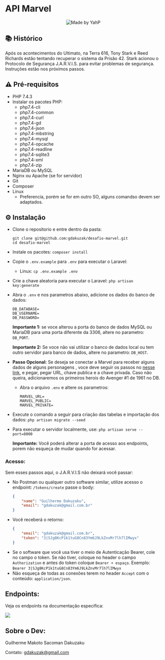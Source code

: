 # API Marvel

<p align="center">
    <img alt="Made by YahP" src="https://img.shields.io/badge/Laravel-8.12-ff2d20?style=for-the-badge&logo=laravel">
</p>

## 📚 Histórico
Após os acontecimentos do Ultimato, na Terra 616, Tony Stark e Reed Richards estão tentando recuperar o sistema da Prisão 42. Stark acionou o Protocolo de Segurança J.A.R.V.I.S. para evitar problemas de segurança. Instruções estão nos próximos passos.

## ⚠️ Pré-requisitos
- PHP 7.4.3
- Instalar os pacotes PHP:
	- php7.4-cli
	- php7.4-common
	- php7.4-curl
	- php7.4-gd
	- php7.4-json
	- php7.4-mbstring
	- php7.4-mysql
	- php7.4-opcache
	- php7.4-readline
	- php7.4-sqlite3
	- php7.4-xml
	- php7.4-zip
- MariaDB ou MySQL
- Nginx ou Apache (se for servidor)
- Git
- Composer
- Linux
	- Preferencia, porém se for em outro SO,  alguns comandso devem ser adaptados. 

## ⚙️ Instalação
- Clone o repositorio e entre dentro da pasta:
  ```
  git clone git@github.com:gdakuzak/desafio-marvel.git
  cd desafio-marvel
  ```
 - Instale os pacotes: ```composer install ```
- Copie o ```.env.example``` para ```.env``` para executar o Laravel: 
	- Linux: ```cp .env.example .env```
- Crie a chave  aleatoria para executar o Laravel: ```php artisan key:generate```
- Abra o ```.env``` e nos parametros abaixo, adicione os dados do banco de dados:
  ```
  DB_DATABASE=
  DB_USERNAME=
  DB_PASSWORD=
  ```
  <b>Importante 1:</b> se voce alterou a porta do banco de dados MySQL ou MariaDB para uma porta diferente da 3306, altere no parametro: ```DB_PORT```.
  
  <b>Importante 2:</b> Se voce não vai utilizar o banco de dados local ou tem outro servidor para banco de dados, altere no parametro: ```DB_HOST```. 
 - <b>Passo Opcional:</b> Se deseja se conectar a Marvel para receber alguns dados de alguns personagens , voce deve seguir os passos no <a href="https://developer.marvel.com/docs#!/public/getCharacterIndividual_get_1">nesse link</a>, e pegar, pegar URL, chave publica e a chave privada. Caso não queira, adicionaremos os primeiros herois do Avenger #1 de 1961 no DB.
	- Abra o arquivo ```.env``` e altere os parametros:
      ```
      MARVEL_URL=
      MARVEL_PUBLIC=
      MARVEL_PRIVATE=
      ``` 
- Execute o comando a seguir para criação das tabelas e importação dos dados: ```php artisan migrate --seed```
- Para executar o servidor localmente, use: ```php artisan serve --port=8000```

	<b>Importante:</b> Você poderá alterar a porta de acesso aos endpoints, porem não esqueça de mudar quando for acessar.
### Acesso:
Sem esses passos aqui, o J.A.R.V.I.S não deixará você passar:
- No Postman ou qualquer outro software similar, utilize acesso o endpoint: ```/tokens/create``` passe o body:
  ```json
  {
      "name": "Guilherme Dakuzaku",
      "email": "gdakuzak@gmail.com.br"
  }
  ```
 - Você receberá o retorno:
    ```json
    {
        "email": "gdakuzak@gmail.com.br",
        "token": "3|SJg8KcP1k1tuG8Cn83Ym6J9LkZnvMr7lh7lIMwyx"
    }
    ```
  - Se o software que você usa tiver o meio de Autenticação Bearer, cole no campo o token. Se não tiver, coloque no header o campo ```Authorization``` e antes do token coloque ```Bearer + espaço```. Exemplo: ```Bearer 3|SJg8KcP1k1tuG8Cn83Ym6J9LkZnvMr7lh7lIMwyx```
  - Não esqueça de todas as conexões terem no header ```Accept``` com o conteúdo: ```application/json```.
  

## Endpoints:
Veja os endpoints na documentação específica:

<a href="https://documenter.getpostman.com/view/6554571/Tz5ndzEL"><img src="https://img.shields.io/badge/Veja%20no-Postman-ef5b25?style=for-the-badge&logo=postman"></a>

## Sobre o Dev:
Guilherme Makoto Sacoman Dakuzaku

Contato: gdakuzak@gmail.com